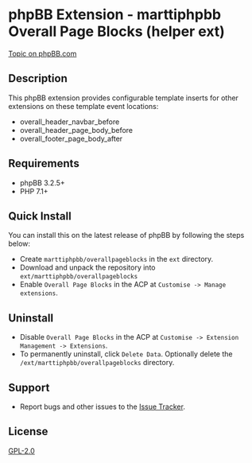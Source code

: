 # phpBB Extension - marttiphpbb Overall Page Blocks (helper ext)

[Topic on phpBB.com](https://www.phpbb.com/community/viewtopic.php?f=456&t=2502601)

## Description

This phpBB extension provides configurable template inserts for other extensions on these template event locations:

* overall_header_navbar_before
* overall_header_page_body_before
* overall_footer_page_body_after

## Requirements

* phpBB 3.2.5+
* PHP 7.1+

## Quick Install

You can install this on the latest release of phpBB by following the steps below:

* Create `marttiphpbb/overallpageblocks` in the `ext` directory.
* Download and unpack the repository into `ext/marttiphpbb/overallpageblocks`
* Enable `Overall Page Blocks` in the ACP at `Customise -> Manage extensions`.

## Uninstall

* Disable `Overall Page Blocks` in the ACP at `Customise -> Extension Management -> Extensions`.
* To permanently uninstall, click `Delete Data`. Optionally delete the `/ext/marttiphpbb/overallpageblocks` directory.

## Support

* Report bugs and other issues to the [Issue Tracker](https://github.com/marttiphpbb/phpbb-ext-overallpageblocks/issues).

## License

[GPL-2.0](license.txt)

